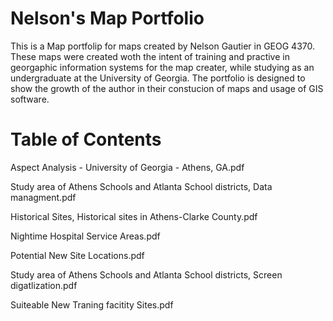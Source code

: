 # Nelson's Map Portfolio
This is a Map portfolip for maps created by Nelson Gautier in GEOG 4370. These maps were created woth the intent of training and practive in georgaphic information systems for the map creater, while studying as an undergraduate at the University of Georgia. The portfolio is designed to show the growth of the author in their constucion of maps and usage of GIS software.



# Table of Contents
Aspect Analysis - University of Georgia - Athens, GA.pdf 

Study area of Athens Schools and Atlanta School districts, Data managment.pdf

Historical Sites, Historical sites in Athens-Clarke County.pdf

Nightime Hospital Service Areas.pdf

Potential New Site Locations.pdf

Study area of Athens Schools and Atlanta School districts, Screen digatlization.pdf

Suiteable New Traning facitity Sites.pdf
